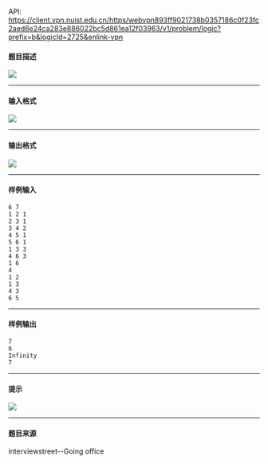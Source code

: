API: https://client.vpn.nuist.edu.cn/https/webvpn893ff9021738b0357186c0f23fc2aed6e24ca283e886022bc5d861ea12f03963/v1/problem/logic?prefix=b&logicId=2725&enlink-vpn

#### 题目描述

![](../file/2725_0.gif)

---

#### 输入格式

![](../file/2725_0.gif)

---

#### 输出格式

![](../file/2725_0.gif)

---

#### 样例输入
```
6 7 
1 2 1 
2 3 1 
3 4 2 
4 5 1 
5 6 1 
1 3 3 
4 6 3 
1 6 
4 
1 2 
1 3 
4 3 
6 5 
```

---

#### 样例输出
```
7
6
Infinity
7
```

---

#### 提示

![](../file/2725_0.gif)

---

#### 题目来源

interviewstreet--Going office